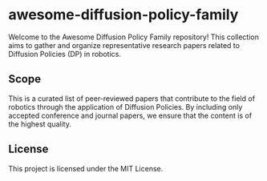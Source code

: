 # awesome-diffusion-policy-family

Welcome to the Awesome Diffusion Policy Family repository! This collection aims to gather and organize representative research papers related to Diffusion Policies (DP) in robotics.

## Scope 

This is a curated list of peer-reviewed papers that contribute to the field of robotics through the application of Diffusion Policies. By including only accepted conference and journal papers, we ensure that the content is of the highest quality.

## License
This project is licensed under the MIT License.
